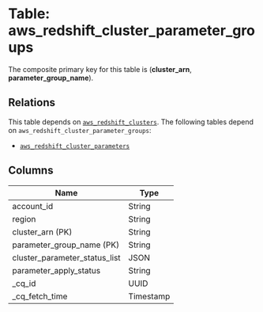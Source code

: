 # Table: aws_redshift_cluster_parameter_groups


The composite primary key for this table is (**cluster_arn**, **parameter_group_name**).

## Relations
This table depends on [`aws_redshift_clusters`](aws_redshift_clusters.md).
The following tables depend on `aws_redshift_cluster_parameter_groups`:
  - [`aws_redshift_cluster_parameters`](aws_redshift_cluster_parameters.md)

## Columns
| Name          | Type          |
| ------------- | ------------- |
|account_id|String|
|region|String|
|cluster_arn (PK)|String|
|parameter_group_name (PK)|String|
|cluster_parameter_status_list|JSON|
|parameter_apply_status|String|
|_cq_id|UUID|
|_cq_fetch_time|Timestamp|